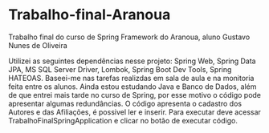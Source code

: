 # Trabalho-final-Aranoua
Trabalho final do curso de Spring Framework do Aranoua, aluno Gustavo Nunes de Oliveira

Utilizei as seguintes dependências nesse projeto: Spring Web, Spring Data JPA, MS SQL Server Driver, Lombok, Spring Boot Dev Tools, Spring HATEOAS.
Baseei-me nas tarefas realizdas em sala de aula e na monitoria feita entre os alunos.
Ainda estou estudando Java e Banco de Dados, além de que entrei mais tarde no curso de Spring, por esse motivo o código pode apresentar algumas redundâncias.
O código apresenta o cadastro dos Autores e das Afiliações, é possivel ler e inserir.
Para executar deve acessar TrabalhoFinalSpringApplication e clicar no botão de executar código.
